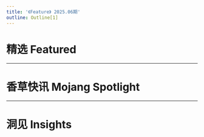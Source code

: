 ```yaml
---
title: '《Feature》 2025.06期'
outline: Outline[1]
---
```


<!-- markdownlint-disable MD033 MD041 -->
<script setup>
    import { useData } from 'vitepress'

    const { isDark } = useData()
</script>

<JournalHead
    cover = "../cover/202506/202506.png"
    :coverLink="'https://www.bilibili.com/video/BV148MSzsEE6'"
    :editors = "['CR_019','Alumopper','Xiao2']"
/>

# 精选 Featured

<IndexCompatible
    title = "适用于Minecraft的前端框架——Floating UI"
    url = "../archive/202506/0/content"
    authorName = "Alumopper"
    abstract = "利用展示实体的特性，作者开发了基于展示实体的Minecraft前端库——Floating UI，支持xml生成UI，动态生成UI，自定义用户控件，事件响应，动画插值等多种前端常用的功能，允许开发者在纯原版中创建一个浮空的可交互UI。"
    avatarUrl = '../archive/_authors/alumopper.jpg'
    :socialLinks="[
        { name: 'BiliBili', url: 'https://space.bilibili.com/280394409' },
        { name: 'GitHub', url: 'https://github.com/Alumopper' }
    ]"
    background = '../archive/202506/_assets/0.png'
/>

---
# 香草快讯 Mojang Spotlight

<IndexCompatible
    title = "香草快讯 - 2025年6月"
    url = "../archive/202506/spotlight/content"
    authorName = "Alumopper"
    abstract = "这里是香草快讯，全Minecraft最Vanilla的技术性快照新闻，由本社记者香草狐为你报道最新快照消息~
本月更新中，Mojang端上了非常有潜力的对话框特性。"
    avatarUrl = '../archive/_authors/alumopper.jpg'
    :socialLinks="[
        { name: 'BiliBili', url: 'https://space.bilibili.com/280394409' },
        { name: 'GitHub', url: 'https://github.com/Alumopper' }
    ]"
    background = '../archive/202506/_assets/spotlight.png'
/>

---
# 洞见 Insights

<IndexCompatible
    title = "对 Minecraft 图标资产库资源包的可行性尝试"
    url = "../archive/202506/1/content"
    authorName = "Sheep-realms"
    abstract = "本文仿照市面上的图标资产库，尝试构建了一套可在Minecraft内使用的图标资产库资源包，能够方便玩家搜索、导入、使用想要的图标。"
    avatarUrl = '../archive/_authors/sheep-realms.jpg'
    :socialLinks="[
        { name: 'BiliBili', url: 'https://space.bilibili.com/43881503' },
		{ name: 'GitHub', url: 'https://github.com/sheep-realms' }
    ]"
    background = '../archive/202506/_assets/1.png'
/>

<IndexCompatible
    title = "高版本如何更好的编辑自定义物品交互属性(触发器详解)"
    url = "../archive/202506/2/content"
    authorName = "七柏"
    abstract = "在原版 Minecraft 中添加自己创作的自定义物品, 一直是众多数据包玩家所热衷的事情。本文将从几个常用的物品组件与触发器出发, 引入具体实例来讲解如何在高版本从零创作一个自定义物品。旨在引导开发者快速熟悉常用的数据包手段，综合多种使用情景方便创作者使用, 并引入一些经验之谈为创作者提供思路。"
    avatarUrl = '../archive/_authors/七柏.jpg'
    :socialLinks="[
        { name: 'BiliBili', url: 'https://space.bilibili.com/405830542' }
    ]"
/>

<IndexCompatible
    title = "从0开始制作哈基米音乐唱片数据包"
    url = "../archive/202506/3/content"
    authorName = "水上的星星"
    abstract = "本文使用诙谐的语言，讲解了如何在mc中自定义音乐唱片。同时关于声音事件的定义也对数据包和地图的开发者有帮助。"
    avatarUrl = '../archive/_authors/水上的星星.jpg'
    :socialLinks="[
        { name: 'BiliBili', url: 'https://space.bilibili.com/109317273' }
    ]"
/>

<IndexCompatible
    title = "数据包の究极存值原理——什么是SNBT"
    url = "../archive/202506/4/content"
    authorName = "xiaou0"
    abstract = "本文深入浅出地介绍了数据包存储复合变量的方法——SNBT，讲解了SNBT的格式，以及如何存储、使用、检测这些键值。了解了SNBT，读者便理解了数据包运行的基本逻辑。"
    avatarUrl = '../archive/_authors/xiaou0.jpg'
    :socialLinks="[
        { name: 'BiliBili', url: 'https://space.bilibili.com/1998573191' }
    ]"
/>

<IndexCompatible
    title = "拾尘（八）-使用对话框制作2D小游戏"
    url = "../archive/202506/5/content"
    authorName = "CR_019"
    abstract = "在25w20a中，mojang引入了对话框的定义，允许玩家自定义类似暂停界面的对话框。本文尝试使用对话框制作小游戏，以推箱子为例，讲解了实现思路和需要注意的技术细节。"
    avatarUrl = '../archive/_authors/cr_019.jpg'
    :socialLinks="[
        { name: 'BiliBili', url: 'https://space.bilibili.com/85292644' }
    ]"
    background = '../archive/202506/_assets/dust_8.png'
/>


<ClientOnly>
  <GiscusComment
    repo="CR-019/datapack-index"
    repoId="R_kgDONRhuqw"
    category="闲聊 Chats"
    categoryId="DIC_kwDONRhuq84CkchW"
    mapping="number"
    term="19"
    :strict="false"
    :reactionsEnabled="true"
    emitMetadata="0"
    inputPosition="top"
    :theme="isDark ? 'dark' : 'light'"
    lang="zh-CN"
    loading="lazy"
    class="giscus-wrapper"
  />
</ClientOnly>

<style>
.giscus-wrapper {
  margin: 3rem auto;
  max-width: 800px;
  padding-top: 2rem;
  border-top: 1px solid var(--vp-c-divider);
}
</style>
